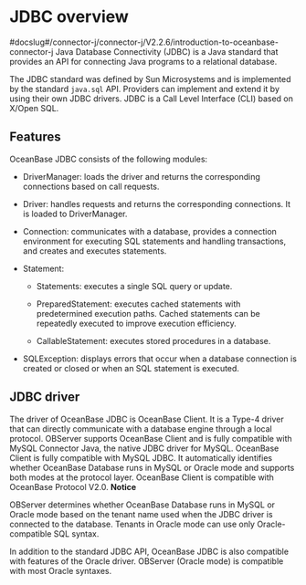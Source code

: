 JDBC overview 
==================================
#docslug#/connector-j/connector-j/V2.2.6/introduction-to-oceanbase-connector-j
Java Database Connectivity (JDBC) is a Java standard that provides an API for connecting Java programs to a relational database. 

The JDBC standard was defined by Sun Microsystems and is implemented by the standard `java.sql` API. Providers can implement and extend it by using their own JDBC drivers. JDBC is a Call Level Interface (CLI) based on X/Open SQL. 

Features 
--------------------------

OceanBase JDBC consists of the following modules:

* DriverManager: loads the driver and returns the corresponding connections based on call requests.

  

* Driver: handles requests and returns the corresponding connections. It is loaded to DriverManager.

  

* Connection: communicates with a database, provides a connection environment for executing SQL statements and handling transactions, and creates and executes statements.

  




<!-- -->

* Statement:

  * Statements: executes a single SQL query or update.

    
  
  * PreparedStatement: executes cached statements with predetermined execution paths. Cached statements can be repeatedly executed to improve execution efficiency.

    
  
  * CallableStatement: executes stored procedures in a database.

    
  

  




<!-- -->

* SQLException: displays errors that occur when a database connection is created or closed or when an SQL statement is executed.

  




JDBC driver 
-----------------------------

The driver of OceanBase JDBC is OceanBase Client. It is a Type-4 driver that can directly communicate with a database engine through a local protocol. OBServer supports OceanBase Client and is fully compatible with MySQL Connector Java, the native JDBC driver for MySQL. OceanBase Client is fully compatible with MySQL JDBC. It automatically identifies whether OceanBase Database runs in MySQL or Oracle mode and supports both modes at the protocol layer. OceanBase Client is compatible with OceanBase Protocol V2.0. 
**Notice**



OBServer determines whether OceanBase Database runs in MySQL or Oracle mode based on the tenant name used when the JDBC driver is connected to the database. Tenants in Oracle mode can use only Oracle-compatible SQL syntax.

In addition to the standard JDBC API, OceanBase JDBC is also compatible with features of the Oracle driver. OBServer (Oracle mode) is compatible with most Oracle syntaxes.
